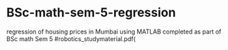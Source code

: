 # BSc-math-sem-5-regression
regression of housing prices in Mumbai using MATLAB completed as part of BSc math  Sem 5 
#robotics_studymaterial.pdf(
